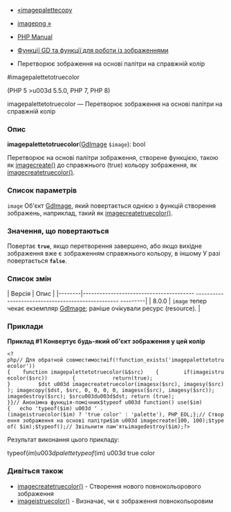 - [«imagepalettecopy](function.imagepalettecopy.md)
- [imagepng »](function.imagepng.md)

- [PHP Manual](index.md)
- [Функції GD та функції для роботи із зображеннями](ref.image.md)
- Перетворює зображення на основі палітри на справжній колір

#imagepalettetotruecolor

(PHP 5 \>u003d 5.5.0, PHP 7, PHP 8)

imagepalettetotruecolor — Перетворює зображення на основі палітри на
справжній колір

### Опис

**imagepalettetotruecolor**([GdImage](class.gdimage.md) `$image`):
bool

Перетворює на основі палітри зображення, створене функцією, такою як
[imagecreate()](function.imagecreate.md) до справжнього (true) кольору
зображення, як
[imagecreatetruecolor()](function.imagecreatetruecolor.md).

### Список параметрів

`image`
Об'єкт [GdImage](class.gdimage.md), який повертається однією з функцій
створення зображень, наприклад, такий як
[imagecreatetruecolor()](function.imagecreatetruecolor.md).

### Значення, що повертаються

Повертає **`true`**, якщо перетворення завершено, або якщо вихідне
зображення вже є зображенням справжнього кольору, в іншому
У разі повертається **`false`**.

### Список змін

| Версія | Опис |
|--------|---------------------------------------- -------------------------------------------------- ---------|
| 8.0.0 | `image` тепер чекає екземпляр [GdImage](class.gdimage.md); раніше очікували ресурс (resource). |

### Приклади

**Приклад #1 Конвертує будь-який об'єкт зображення у цей колір**

` <?php// Для обратной совместимостиif(!function_exists('imagepalettetotruecolor')){    function imagepalettetotruecolor(&$src)    {        if(imageistruecolor($src))        {            return(true); }         $dst u003d imagecreatetruecolor(imagesx($src), imagesy($src)); imagecopy($dst, $src, 0, 0, 0, 0, imagesx($src), imagesy($src)); imagedestroy($src); $srcu003du003d$dst; return (true); }}// Анонімна функція-помічник$typeof u003d function() use($im){   echo 'typeof($im) u003d ' . (imageistruecolor($im) ? 'true color' : 'palette'), PHP_EOL;};// Створення зображення на основі палітри$im u003d imagecreate(100, 100);$typeof( $im);$typeof();// Звільнити пам'ятьimagedestroy($im);?> `

Результат виконання цього прикладу:

typeof($im) u003d palette
typeof($im) u003d true color

### Дивіться також

- [imagecreatetruecolor()](function.imagecreatetruecolor.md) -
Створення нового повнокольорового зображення
- [imageistruecolor()](function.imageistruecolor.md) - Визначає,
чи є зображення повнокольоровим
